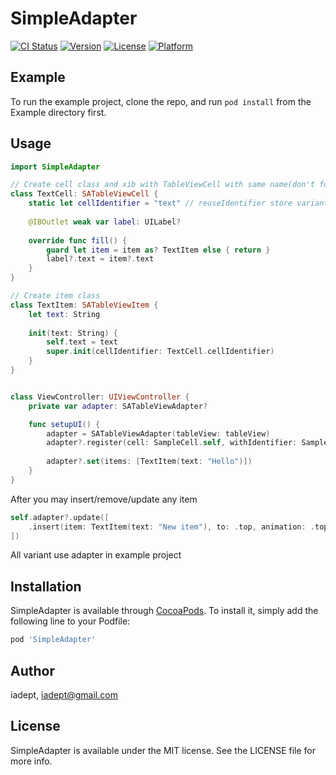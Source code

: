 # SimpleAdapter

[![CI Status](https://img.shields.io/travis/iadept/SimpleAdapter.svg?style=flat)](https://travis-ci.org/iadept/SimpleAdapter)
[![Version](https://img.shields.io/cocoapods/v/SimpleAdapter.svg?style=flat)](https://cocoapods.org/pods/SimpleAdapter)
[![License](https://img.shields.io/cocoapods/l/SimpleAdapter.svg?style=flat)](https://cocoapods.org/pods/SimpleAdapter)
[![Platform](https://img.shields.io/cocoapods/p/SimpleAdapter.svg?style=flat)](https://cocoapods.org/pods/SimpleAdapter)

## Example

To run the example project, clone the repo, and run `pod install` from the Example directory first.

## Usage

```swift
import SimpleAdapter

// Create cell class and xib with TableViewCell with same name(don't forget set custom class!)
class TextCell: SATableViewCell {
    static let cellIdentifier = "text" // reuseIdentifier store variant
  
    @IBOutlet weak var label: UILabel?
  
    override func fill() {
        guard let item = item as? TextItem else { return }
        label?.text = item?.text
    }
}

// Create item class
class TextItem: SATableViewItem {
    let text: String
    
    init(text: String) {
        self.text = text
        super.init(cellIdentifier: TextCell.cellIdentifier)
    }
}


class ViewController: UIViewController {
    private var adapter: SATableViewAdapter?

    func setupUI() {
        adapter = SATableViewAdapter(tableView: tableView)
        adapter?.register(cell: SampleCell.self, withIdentifier: SampleCell.cellIdentifier)
        
        adapter?.set(items: [TextItem(text: "Hello")])
    }
}
```
After you may insert/remove/update any item
```swift
self.adapter?.update([
    .insert(item: TextItem(text: "New item"), to: .top, animation: .top),
])
```
All variant use adapter in example project
## Installation

SimpleAdapter is available through [CocoaPods](https://cocoapods.org). To install
it, simply add the following line to your Podfile:

```ruby
pod 'SimpleAdapter'
```

## Author

iadept, iadept@gmail.com

## License

SimpleAdapter is available under the MIT license. See the LICENSE file for more info.
